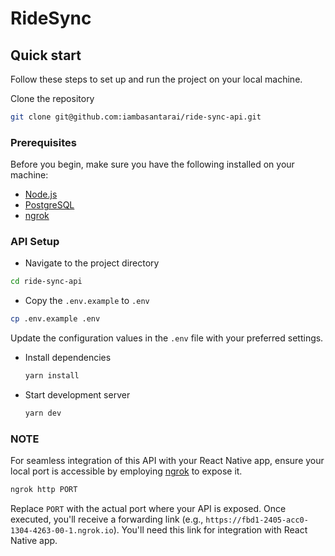 # RideSync

## Quick start

Follow these steps to set up and run the project on your local machine.

Clone the repository

```bash
git clone git@github.com:iambasantarai/ride-sync-api.git
```

### Prerequisites

Before you begin, make sure you have the following installed on your machine:

- [Node.js](https://nodejs.org/en)
- [PostgreSQL](https://www.postgresql.org)
- [ngrok](https://ngrok.com/)

### API Setup

- Navigate to the project directory

```bash
cd ride-sync-api
```

- Copy the `.env.example` to `.env`

```bash
cp .env.example .env
```

Update the configuration values in the `.env` file with your preferred settings.

- Install dependencies

  ```bash
  yarn install
  ```

- Start development server

  ```bash
  yarn dev
  ```

### NOTE

For seamless integration of this API with your React Native app, ensure your local port is accessible by employing [ngrok](https://ngrok.com/) to expose it.

```bash
ngrok http PORT
```

Replace `PORT` with the actual port where your API is exposed. Once executed, you'll receive a forwarding link (e.g., `https://fbd1-2405-acc0-1304-4263-00-1.ngrok.io`). You'll need this link for integration with React Native app.
